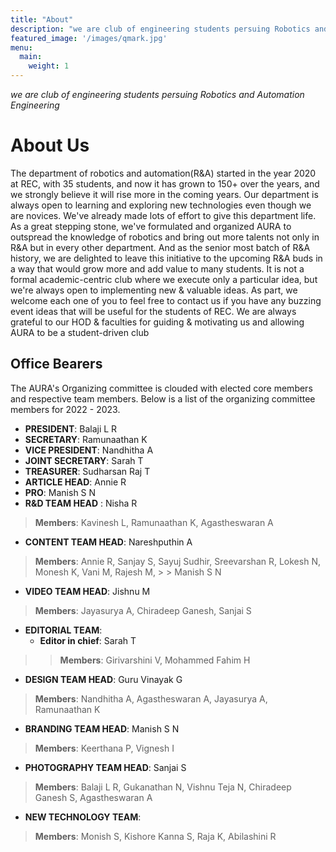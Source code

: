 ```yaml
---
title: "About"
description: "we are club of engineering students persuing Robotics and Automation Engineering"
featured_image: '/images/qmark.jpg'
menu:
  main:
    weight: 1
---
```



_we are club of engineering students persuing Robotics and Automation Engineering_

# About Us

The department of robotics and automation(R&A) started in the year 2020 at REC, with 35 
students, and now it has grown to 150+ over the years, and we strongly believe it will rise more 
in the coming years.
Our department is always open to learning and exploring new technologies even though we are 
novices.
We've already made lots of effort to give this department life. As a great stepping stone, we've 
formulated and organized AURA to outspread the knowledge of robotics and bring out more 
talents not only in R&A but in every other department. 
And as the senior most batch of R&A history, we are delighted to leave this initiative to the 
upcoming R&A buds in a way that would grow more and add value to many students. 
It is not a formal academic-centric club where we execute only a particular idea, but we're 
always open to implementing new & valuable ideas. 
As part, we welcome each one of you to feel free to contact us if you have any buzzing event 
ideas that will be useful for the students of REC. 
We are always grateful to our HOD & faculties for guiding & motivating us and allowing 
AURA to be a student-driven club

## Office Bearers

The AURA's Organizing committee is clouded with elected core members and respective team 
members. Below is a list of the organizing committee members for 2022 - 2023.
- __PRESIDENT__: Balaji L R 
- __SECRETARY__: Ramunaathan K 
- __VICE PRESIDENT__: Nandhitha A 
- __JOINT SECRETARY__: Sarah T 
- __TREASURER__: Sudharsan Raj T 
- __ARTICLE HEAD__: Annie R
- __PRO__: Manish S N 
- __R&D TEAM HEAD__ : Nisha R
> __Members__: Kavinesh L, Ramunaathan K, Agastheswaran A 
- __CONTENT TEAM HEAD__: Nareshputhin A
> __Members__: Annie R, Sanjay S, Sayuj Sudhir, Sreevarshan R, Lokesh N, Monesh K, Vani M, Rajesh M, > >  Manish S N
- __VIDEO TEAM HEAD__: Jishnu M
> __Members__: Jayasurya A, Chiradeep Ganesh, Sanjai S
- __EDITORIAL TEAM__:
  * __Editor in chief__: Sarah T
> > __Members__: Girivarshini V, Mohammed Fahim H 
- __DESIGN TEAM HEAD__: Guru Vinayak G 
> __Members__: Nandhitha A, Agastheswaran A, Jayasurya A, Ramunaathan K
- __BRANDING TEAM HEAD__: Manish S N 
> __Members__: Keerthana P, Vignesh I
- __PHOTOGRAPHY TEAM HEAD__: Sanjai S 
> __Members__: Balaji L R, Gukanathan N, Vishnu Teja N, Chiradeep Ganesh S, Agastheswaran A
- __NEW TECHNOLOGY TEAM__: 
> __Members__: Monish S, Kishore Kanna S, Raja K, Abilashini R